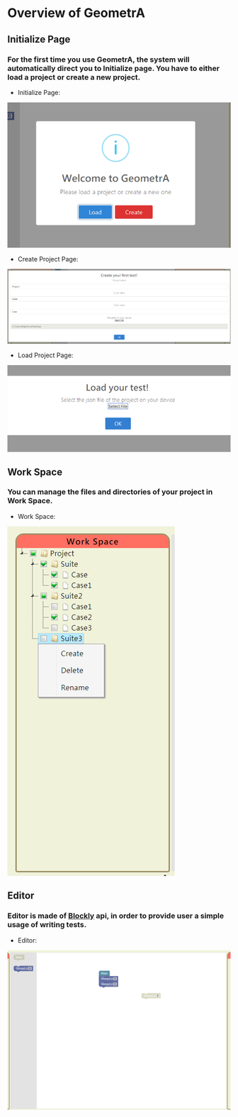 # Overview of GeometrA

## Initialize Page
### For the first time you use GeometrA, the system will automatically direct you to Initialize page. You have to either **load a project** or **create a new project**.

- Initialize Page:

![](/docs/pic/Initialize.PNG)

- Create Project Page:

![](/docs/pic/Create.PNG)

- Load Project Page:

![](/docs/pic/Load.PNG)

## Work Space
### You can manage the files and directories of your project in Work Space.

- Work Space:

![](/docs/pic/WorkSpace.PNG)

## Editor
### Editor is made of [Blockly](https://developers.google.com/blockly/) api, in order to provide user a simple usage of writing tests.

- Editor:

![](/docs/pic/Editor.PNG)
